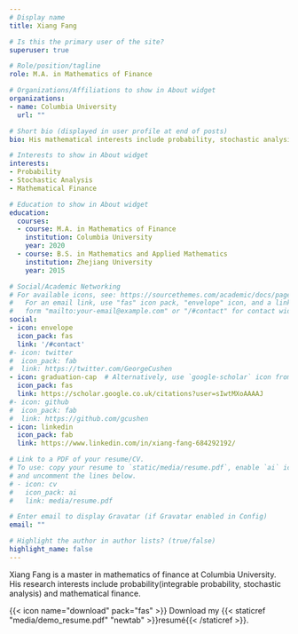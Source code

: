 ```yaml
---
# Display name
title: Xiang Fang

# Is this the primary user of the site?
superuser: true

# Role/position/tagline
role: M.A. in Mathematics of Finance

# Organizations/Affiliations to show in About widget
organizations:
- name: Columbia University
  url: ""

# Short bio (displayed in user profile at end of posts)
bio: His mathematical interests include probability, stochastic analysis and mathematical finance.

# Interests to show in About widget
interests:
- Probability
- Stochastic Analysis
- Mathematical Finance

# Education to show in About widget
education:
  courses:
  - course: M.A. in Mathematics of Finance
    institution: Columbia University
    year: 2020
  - course: B.S. in Mathematics and Applied Mathematics
    institution: Zhejiang University
    year: 2015

# Social/Academic Networking
# For available icons, see: https://sourcethemes.com/academic/docs/page-builder/#icons
#   For an email link, use "fas" icon pack, "envelope" icon, and a link in the
#   form "mailto:your-email@example.com" or "/#contact" for contact widget.
social:
- icon: envelope
  icon_pack: fas
  link: '/#contact'
#- icon: twitter
#  icon_pack: fab
#  link: https://twitter.com/GeorgeCushen
- icon: graduation-cap  # Alternatively, use `google-scholar` icon from `ai` icon pack
  icon_pack: fas
  link: https://scholar.google.co.uk/citations?user=sIwtMXoAAAAJ
#- icon: github
#  icon_pack: fab
#  link: https://github.com/gcushen
- icon: linkedin
  icon_pack: fab
  link: https://www.linkedin.com/in/xiang-fang-684292192/

# Link to a PDF of your resume/CV.
# To use: copy your resume to `static/media/resume.pdf`, enable `ai` icons in `params.toml`, 
# and uncomment the lines below.
# - icon: cv
#   icon_pack: ai
#   link: media/resume.pdf

# Enter email to display Gravatar (if Gravatar enabled in Config)
email: ""

# Highlight the author in author lists? (true/false)
highlight_name: false
---
```


Xiang Fang is a master in mathematics of finance at Columbia University. His research interests include probability(integrable probability, stochastic analysis) and mathematical finance.


{{< icon name="download" pack="fas" >}} Download my {{< staticref "media/demo_resume.pdf" "newtab" >}}resumé{{< /staticref >}}.

